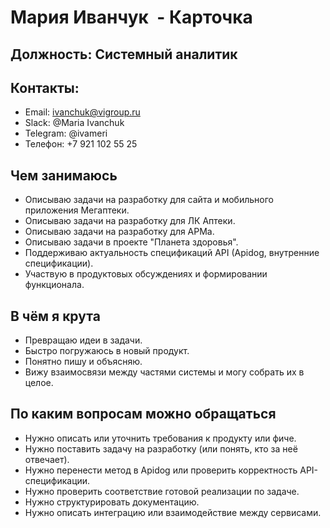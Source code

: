 # Мария Иванчук  - Карточка

## **Должность:** Системный аналитик

## **Контакты:**

* Email: ivanchuk@vigroup.ru
* Slack: @Maria Ivanchuk 
* Telegram: @ivameri
* Телефон: +7 921 102 55 25

## Чем занимаюсь

* Описываю задачи на разработку для сайта и мобильного приложения Мегаптеки.
* Описываю задачи на разработку для ЛК Аптеки.
* Описываю задачи на разработку для АРМа.
* Описываю задачи в проекте "Планета здоровья".
* Поддерживаю актуальность спецификаций API (Apidog, внутренние спецификации).
* Участвую в продуктовых обсуждениях и формировании функционала.

## В чём я крута

* Превращаю идеи в задачи.
* Быстро погружаюсь в новый продукт.
* Понятно пишу и объясняю.
* Вижу взаимосвязи между частями системы и могу собрать их в целое.

## По каким вопросам можно обращаться

* Нужно описать или уточнить требования к продукту или фиче.
* Нужно поставить задачу на разработку (или понять, кто за неё отвечает).
* Нужно перенести метод в Apidog или проверить корректность API-спецификации.
* Нужно проверить соответствие готовой реализации по задаче.
* Нужно структурировать документацию.
* Нужно описать интеграцию или взаимодействие между сервисами.
